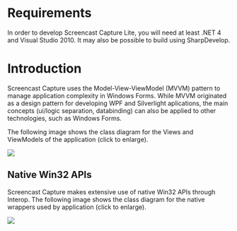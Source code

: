 # Requirements #

In order to develop Screencast Capture Lite, you will need at least .NET 4 and Visual Studio 2010. It may also be possible to build using SharpDevelop.

# Introduction #

Screencast Capture uses the Model-View-ViewModel (MVVM) pattern to manage application complexity in Windows Forms. While MVVM originated as a design pattern for developing WPF and Silverlight aplications, the main concepts (ui/logic separation, databinding) can also be applied to other technologies, such as Windows Forms.

The following image shows the class diagram for the Views and ViewModels of the application (click to enlarge).

<a href='https://screencast-capture.googlecode.com/svn/wiki/images/diagrams/Application.png'>
<img src='https://screencast-capture.googlecode.com/svn/wiki/images/diagrams/Application.png' /></a>


## Native Win32 APIs ##

Screencast Capture makes extensive use of native Win32 APIs through Interop. The following image shows the class diagram for the native wrappers used by application (click to enlarge).

<a href='https://screencast-capture.googlecode.com/svn/wiki/images/diagrams/NativeInterop.png'>
<img src='https://screencast-capture.googlecode.com/svn/wiki/images/diagrams/NativeInterop.png' /></a>